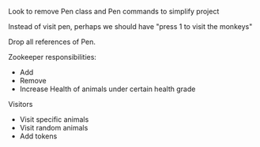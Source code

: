 Look to remove Pen class and Pen commands to simplify project

Instead of visit pen, perhaps we should have "press 1 to visit the monkeys"

Drop all references of Pen.

Zookeeper responsibilities:

- Add
- Remove
- Increase Health of animals under certain health grade

Visitors

- Visit specific animals
- Visit random animals
- Add tokens